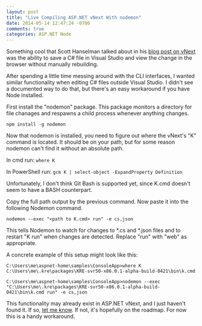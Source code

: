 ```yaml
---
layout: post
title: "Live Compiling ASP.NET vNext With nodemon"
date: 2014-05-14 12:47:24 -0700
comments: true
categories: ASP.NET Node
---
```


Something cool that Scott Hanselman talked about in his [blog post on vNext](http://www.hanselman.com/blog/IntroducingASPNETVNext.aspx)
was the ability to save a C# file in Visual Studio and view the change in the browser without manually rebuilding.

After spending a little time messing around with the CLI interfaces, I wanted similar functionality when editing C# files outside Visual Studio.
I didn't see a documented way to do that, but there's an easy workaround if you have Node installed.

First install the "nodemon" package.
This package monitors a directory for file chanages and respawns a child process whenever anything changes.

`npm install -g nodemon`

Now that nodemon is installed, you need to figure out where the vNext's "K" command is located.
It should be on your path, but for some reason nodemon can't find it without an absolute path.

In cmd run: `where K`

In PowerShell run: `gcm K | select-object -ExpandProperty Definition`

Unfortunately, I don't think Git Bash is supported yet, since K.cmd doesn't seem to have a BASH counterpart.

Copy the full path output by the previous command.
Now paste it into the following Nodemon command.

`nodemon --exec "<path to K.cmd> run" -e cs,json`

This tells Nodemon to watch for changes to *.cs and *.json files and to restart "K run" when changes are detected.
Replace "run" with "web" as appropriate.

A concrete example of this setup might look like this:

```
C:\Users\me\aspnet-home\samples\ConsoleApp>where K
C:\Users\me\.kre\packages\KRE-svr50-x86.0.1-alpha-build-0421\bin\k.cmd

C:\Users\me\aspnet-home\samples\ConsoleApp>nodemon --exec "C:\Users\me\.kre\packages\KRE-svr50-x86.0.1-alpha-build-0421\bin\k.cmd run" -e cs,json
```

This functionality may already exist in ASP.NET vNext, and I just haven't found it.
If so, [let me know](https://twitter.com/itsananderson).
If not, it's hopefully on the roadmap.
For now this is a handy workaround.